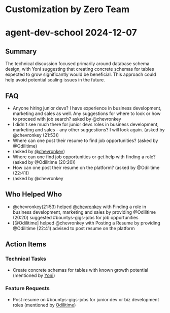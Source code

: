 # Customization by Zero Team

# agent-dev-school 2024-12-07

## Summary
The technical discussion focused primarily around database schema design, with Yoni suggesting that creating concrete schemas for tables expected to grow significantly would be beneficial. This approach could help avoid potential scaling issues in the future.

## FAQ
- Anyone hiring junior devs? I have experience in business development, marketing and sales as well. Any suggestions for where to look or how to proceed with job search? asked by @chevronkey
- I didn't see much there for junior devs roles in business development, marketing and sales - any other suggestions? I will look again. (asked by @chevronkey (21:53))
- Where can one post their resume to find job opportunities? (asked by @Odilitime)
-  (asked by [@chevronkey](21:53))
- Where can one find job opportunities or get help with finding a role? (asked by @Odilitime (20:20))
- How can one post their resume on the platform? (asked by @Odilitime (22:41))
-  (asked by @chevronkey

## Who Helped Who
- @chevronkey(21:53) helped [@chevronkey](21:53) with Finding a role in business development, marketing and sales by providing @Odilitime (20:20) suggested #bountys-gigs-jobs for job opportunities
- [@Odilitime] helped @chevronkey with Posting a Resume by providing @Odilitime (22:41) advised to post resume on the platform

## Action Items

### Technical Tasks
- Create concrete schemas for tables with known growth potential (mentioned by [Yoni](02:36))

### Feature Requests
- Post resume on #bountys-gigs-jobs for junior dev or biz development roles (mentioned by [Odilitime](22:41))
